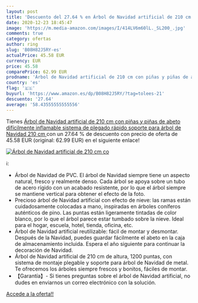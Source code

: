 ```yaml
---
layout: post
title: 'Descuento del 27.64 % en Árbol de Navidad artificial de 210 cm co'
date: 2020-12-23 18:45:47
image: 'https://m.media-amazon.com/images/I/414LV6m60lL._SL200_.jpg'
comments: true
category: ofertas
author: ring
slug: 'B08H82J5RY-es'
actualPrice: 45.58 EUR
currency: EUR
price: 45.58
comparePrice: 62.99 EUR
prodname: 'Árbol de Navidad artificial de 210 cm con piñas y piñas de abeto  difícilmente inflamable  sistema de plegado rápido  soporte para árbol de Navidad  210 cm '
country: 'es'
flag: '🇪🇸'
buyurl: 'https://www.amazon.es/dp/B08H82J5RY/?tag=tolees-21'
descuento: '27.64'
average: '58.43555555555556'
---
```


Tienes [Árbol de Navidad artificial de 210 cm con piñas y piñas de abeto  difícilmente inflamable  sistema de plegado rápido  soporte para árbol de Navidad  210 cm ](https://www.amazon.es/dp/B08H82J5RY/?tag=tolees-21) con un 27.64 % de descuento con precio de oferta de 45.58 EUR (original: 62.99 EUR) en el siguiente enlace!

[![Árbol de Navidad artificial de 210 cm co](https://m.media-amazon.com/images/I/414LV6m60lL._SL200_.jpg)](https://www.amazon.es/dp/B08H82J5RY/?tag=tolees-21)

ℹ️:

- Árbol de Navidad de PVC. El árbol de Navidad siempre tiene un aspecto natural, fresco y realmente denso. Cada árbol se apoya sobre un tubo de acero rígido con un acabado resistente, por lo que el árbol siempre se mantiene vertical para obtener el efecto de la foto.
- Precioso árbol de Navidad artificial con efecto de nieve: las ramas están cuidadosamente colocadas a mano, inspiradas en árboles coníferos auténticos de pino. Las puntas están ligeramente tintadas de color blanco, por lo que el árbol parece estar tumbado sobre la nieve. Ideal para el hogar, escuela, hotel, tienda, oficina, etc.
- Árbol de Navidad artificial reutilizable: fácil de montar y desmontar. Después de la Navidad, puedes guardar fácilmente el abeto en la caja de almacenamiento incluida. Espera el año siguiente para continuar la decoración de Navidad.
- Árbol de Navidad artificial de 210 cm de altura, 1200 puntas, con sistema de montaje plegable y soporte para árbol de Navidad de metal. Te ofrecemos los árboles siempre frescos y bonitos, fáciles de montar.
- 【Garantía】- Si tienes preguntas sobre el árbol de Navidad artificial, no dudes en enviarnos un correo electrónico con la solución.

[Accede a la oferta!!](https://www.amazon.es/dp/B08H82J5RY/?tag=tolees-21)
